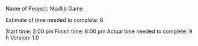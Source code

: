 Name of Peoject: Madlib Game

Estimate of time needed to complete: 6

Start time: 2:00 pm
Finish time: 8:00 pm
Actual time needed to complete: 9 h
Version: 1.0

